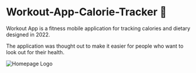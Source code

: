 # Workout-App-Calorie-Tracker 📱

Workout App is a fitness mobile application for tracking calories and dietary designed in 2022.

The application was thought out to make it easier for people who want to look out for their health.

![Homepage Logo](https://user-images.githubusercontent.com/56543762/178157354-5387829e-b964-45ea-9fe1-72fcf0e1f0a9.jpg)


